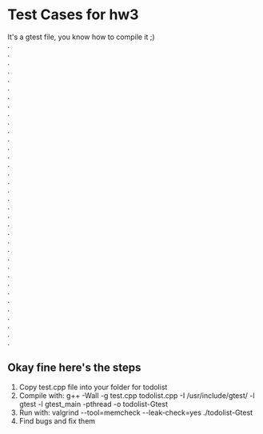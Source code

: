 # Test Cases for hw3

It's a gtest file, you know how to compile it ;)  
.  
.  
.  
.  
.  
.  
.  
.  
.  
.  
.  
.  
.  
.  
.  
.  
.  
.  
.  
.  
.  
.  
.  
.  
.  
.  
.  
.  
.  
.  
.  
.  
.  
.  
.  
.  
## Okay fine here's the steps  
1. Copy test.cpp file into your folder for todolist  
2. Compile with: g++ -Wall -g test.cpp todolist.cpp -I /usr/include/gtest/ -l gtest -l gtest_main -pthread -o todolist-Gtest  
3. Run with: valgrind --tool=memcheck --leak-check=yes ./todolist-Gtest  
4. Find bugs and fix them

